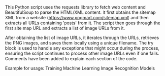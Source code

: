 This Python script uses the requests library to fetch web content and BeautifulSoup to parse the HTML/XML content. It first obtains the sitemap XML from a website (https://www.pngmart.com/sitemap.xml) and then extracts all URLs containing 'posts' from it. The script then goes through the first site map URL and extracts a list of image URLs from it.

After obtaining the list of image URLs, it iterates through the URLs, retrieves the PNG images, and saves them locally using a unique filename. The try block is used to handle any exceptions that might occur during the process, ensuring the script continues to process other image URLs even if one fails. Comments have been added to explain each section of the code.

Example for usage: Training Machine Learning Image Recognition Models